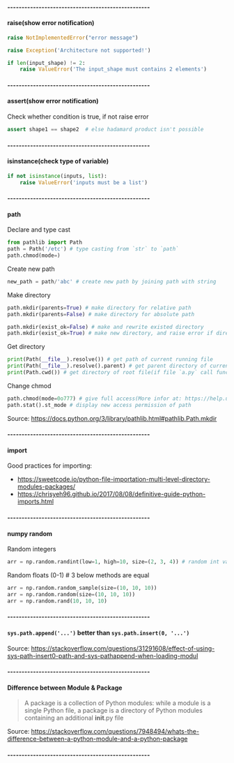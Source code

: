 
#### --------------------------------------------------
#### raise(show error notification)
```python
raise NotImplementedError("error message")

raise Exception('Architecture not supported!')

if len(input_shape) != 2:
    raise ValueError('The input_shape must contains 2 elements')
```

#### --------------------------------------------------
#### assert(show error notification)
Check whether condition is true, if not raise error
```python
assert shape1 == shape2  # else hadamard product isn't possible
```

#### --------------------------------------------------
#### isinstance(check type of variable)
```python
if not isinstance(inputs, list):
    raise ValueError('inputs must be a list')
```

#### --------------------------------------------------
#### path
Declare and type cast
```python
from pathlib import Path
path = Path('/etc') # type casting from `str` to `path`
path.chmod(mode=)
```
Create new path
```python
new_path = path/'abc' # create new path by joining path with string
```
Make directory
```python
path.mkdir(parents=True) # make directory for relative path
path.mkdir(parents=False) # make directory for absolute path

path.mkdir(exist_ok=False) # make and rewrite existed directory
path.mkdir(exist_ok=True) # make new directory, and raise error if directory exists
```
Get directory
```python
print(Path(__file__).resolve()) # get path of current running file
print(Path(__file__).resolve().parent) # get parent directory of current running file
print(Path.cwd()) # get directory of root file(if file `a.py` call func at file `b.py`, `b.py` call `Path.cwd()`, return result is directory of file `a.py`, not file `b.py`
```
Change chmod
```python
path.chmod(mode=0o777) # give full access(More infor at: https://help.ubuntu.com/community/FilePermissions)
path.stat().st_mode # display new access permission of path
```
Source: https://docs.python.org/3/library/pathlib.html#pathlib.Path.mkdir

#### --------------------------------------------------
#### import
Good practices for importing:
 - https://sweetcode.io/python-file-importation-multi-level-directory-modules-packages/
 - https://chrisyeh96.github.io/2017/08/08/definitive-guide-python-imports.html
 
#### --------------------------------------------------
#### numpy random
Random integers
```python
arr = np.random.randint(low=1, high=10, size=(2, 3, 4)) # random int value from 1 to 9
```
Random floats (0-1) # 3 below methods are equal
```python
arr = np.random.random_sample(size=(10, 10, 10))
arr = np.random.random(size=(10, 10, 10))
arr = np.random.rand(10, 10, 10)
```
 
#### --------------------------------------------------
#### `sys.path.append('...')` better than `sys.path.insert(0, '...')`
Source: https://stackoverflow.com/questions/31291608/effect-of-using-sys-path-insert0-path-and-sys-pathappend-when-loading-modul

#### --------------------------------------------------
#### Difference between Module & Package
> A package is a collection of Python modules: while a module is a single Python file, a package is a directory of Python modules containing an additional __init__.py file

Source: https://stackoverflow.com/questions/7948494/whats-the-difference-between-a-python-module-and-a-python-package

#### --------------------------------------------------
